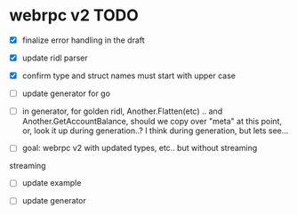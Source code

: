 webrpc v2 TODO
==============

- [x] finalize error handling in the draft
- [x] update ridl parser
- [x] confirm type and struct names must start with upper case
- [ ] update generator for go
- [ ] in generator, for golden ridl, Another.Flatten(etc) .. and Another.GetAccountBalance, should we copy over "meta" at this point, or, look it up during generation..? I think during generation, but lets see...
- [ ] goal: webrpc v2 with updated types, etc.. but without streaming


streaming
- [ ] update example
- [ ] update generator

